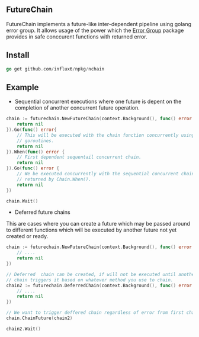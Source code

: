FutureChain
---------------
FutureChain implements a future-like inter-dependent pipeline using golang error group.
It allows usage of the power which the [Error Group](http://golang.org/x/sync/errgroup) package provides in safe conccurent 
functions with returned error.

## Install

```go
go get github.com/influx6/npkg/nchain
```

## Example

- Sequential concurrent executions where one future is depent on the completion of 
another concurrent future operation.

```go
chain := futurechain.NewFutureChain(context.Background(), func() error {
	return nil
}).Go(func() error{
	// This will be executed with the chain function concurrently using 
	// goroutines.
	return nil
}).When(func() error {
	// First dependent sequentail concurrent chain.
	return nil
}).Go(func() error {
	// We be executed concurrently with the sequential concurrent chain 
	// returned by Chain.When().
	return nil
})

chain.Wait()
```

- Deferred future chains

This are cases where you can create a future which may be passed around to different functions
which will be executed by another future not yet created or ready.

```go
chain := futurechain.NewFutureChain(context.Background(), func() error {
	// ....
	return nil
})

// Deferred  chain can be created, if will not be executed until another 
// chain triggers it based on whatever method you use to chain.
chain2 := futurechain.DeferredChain(context.Background(), func() error {
	// ....
	return nil
})

// We want to trigger deffered chain regardless of error from first chain.
chain.ChainFuture(chain2)

chain2.Wait()
```
